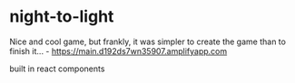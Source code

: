 # night-to-light
Nice and cool game, but frankly, it was simpler to create the game than to finish it... - https://main.d192ds7wn35907.amplifyapp.com

built in react components
